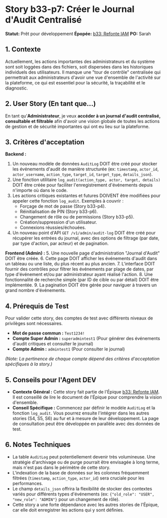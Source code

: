 # Story b33-p7: Créer le Journal d'Audit Centralisé

**Statut:** Prêt pour développement
**Épopée:** [b33: Refonte IAM](../epics/epic-b33-iam-refonte.md)
**PO:** Sarah

## 1. Contexte

Actuellement, les actions importantes des administrateurs et du système sont soit loggées dans des fichiers, soit dispersées dans les historiques individuels des utilisateurs. Il manque une "tour de contrôle" centralisée qui permettrait aux administrateurs d'avoir une vue d'ensemble de l'activité sur la plateforme, ce qui est essentiel pour la sécurité, la traçabilité et le diagnostic.

## 2. User Story (En tant que...)

En tant qu'**Administrateur**, je veux **accéder à un journal d'audit centralisé, consultable et filtrable** afin d'avoir une vision globale de toutes les actions de gestion et de sécurité importantes qui ont eu lieu sur la plateforme.

## 3. Critères d'acceptation

**Backend :**
1.  Un nouveau modèle de données `AuditLog` DOIT être créé pour stocker les événements d'audit de manière structurée (ex: `timestamp`, `actor_id`, `actor_username`, `action_type`, `target_id`, `target_type`, `details_json`).
2.  Une fonction utilitaire `log_audit(action_type, actor, target, details)` DOIT être créée pour faciliter l'enregistrement d'événements depuis n'importe où dans le code.
3.  Les actions critiques existantes et futures DOIVENT être modifiées pour appeler cette fonction `log_audit`. Exemples à couvrir :
    -   Forçage de mot de passe (Story b33-p4).
    -   Réinitialisation de PIN (Story b33-p6).
    -   Changement de rôle ou de permissions (Story b33-p5).
    -   Création/suppression d'un utilisateur.
    -   Connexions réussies/échouées.
4.  Un nouveau point d'API `GET /v1/admin/audit-log` DOIT être créé pour récupérer les entrées du journal, avec des options de filtrage (par date, par type d'action, par acteur) et de pagination.

**Frontend (Admin) :**
5.  Une nouvelle page d'administration "Journal d'Audit" DOIT être créée.
6.  Cette page DOIT afficher les événements d'audit dans un tableau ou une liste, du plus récent au plus ancien.
7.  L'interface DOIT fournir des contrôles pour filtrer les événements par plage de dates, par type d'événement et/ou par administrateur ayant réalisé l'action.
8.  Une fonctionnalité de recherche simple (par ID de cible ou par détail) DOIT être implémentée.
9.  La pagination DOIT être gérée pour naviguer à travers un grand nombre d'événements.

## 4. Prérequis de Test

Pour valider cette story, des comptes de test avec différents niveaux de privilèges sont nécessaires.

- **Mot de passe commun :** `Test1234!`
- **Compte Super Admin :** `superadmintest1` (Pour générer des événements d'audit critiques et consulter le journal)
- **Compte Admin :** `admintest1` (Pour consulter le journal)

*(Note: La pertinence de chaque compte dépend des critères d'acceptation spécifiques à la story.)*

## 5. Conseils pour l'Agent DEV

- **Contexte Général :** Cette story fait partie de l'Épique [b33: Refonte IAM](../epics/epic-b33-iam-refonte.md). Il est conseillé de lire le document de l'Épique pour comprendre la vision d'ensemble.
- **Conseil Spécifique :** Commencez par définir le modèle `AuditLog` et la fonction `log_audit`. Vous pourrez ensuite l'intégrer dans les autres stories (S4, S5, S6) au fur et à mesure de leur développement. La page de consultation peut être développée en parallèle avec des données de test.

## 6. Notes Techniques

-   La table `AuditLog` peut potentiellement devenir très volumineuse. Une stratégie d'archivage ou de purge pourrait être envisagée à long terme, mais n'est pas dans le périmètre de cette story.
-   L'indexation de la base de données sur les colonnes fréquemment filtrées (`timestamp`, `action_type`, `actor_id`) sera cruciale pour les performances.
-   Le champ `details_json` offrira la flexibilité de stocker des contextes variés pour différents types d'événements (ex: `{"old_role": "USER", "new_role": "ADMIN"}` pour un changement de rôle).
-   Cette story a une forte dépendance avec les autres stories de l'Épique, car elle doit enregistrer les actions qui y sont définies.
